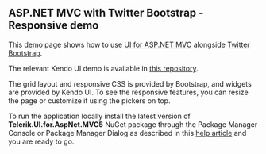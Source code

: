 ## ASP.NET MVC with Twitter Bootstrap - Responsive demo

This demo page shows how to use [UI for ASP.NET MVC](https://www.telerik.com/aspnet-mvc) alongside [Twitter Bootstrap](https://getbootstrap.com/).

The relevant Kendo UI demo is available in [this repository](https://github.com/telerik/kendo-bootstrap-demo).

The grid layout and responsive CSS is provided by Bootstrap, and widgets are provided by Kendo UI. To see the responsive features, you can resize the page or customize it using the pickers on top.

To run the application locally install the latest version of **Telerik.UI.for.AspNet.MVC5** NuGet package through the Package Manager Console or Package Manager Dialog as described in this [help article](https://docs.telerik.com/aspnet-mvc/getting-started/nuget-install#install-nuget-packages) and you are ready to go.
